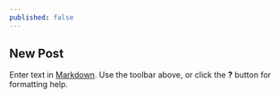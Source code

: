 ```yaml
---
published: false
---
```

## New Post

Enter text in [Markdown](http://daringfireball.net/projects/markdown/). Use the toolbar above, or click the **?** button for formatting help.
